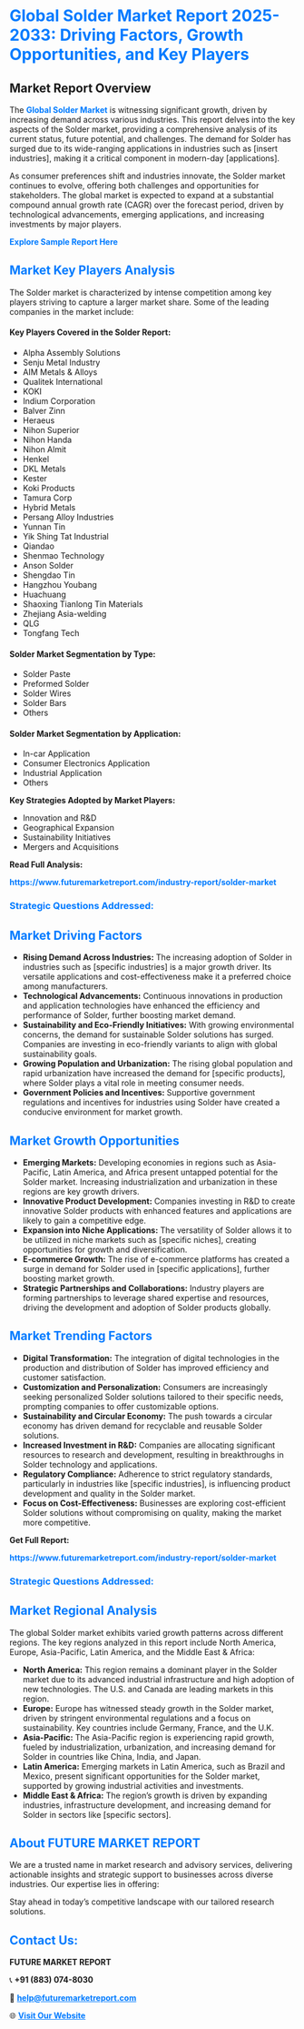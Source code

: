 <h1 style="color: #007BFF;">Global Solder Market Report 2025-2033: Driving Factors, Growth Opportunities, and Key Players</h1>

<section id="overview">
<h2>Market Report Overview</h2>
<p>The <a href="https://www.futuremarketreport.com/industry-report/solder-market" style="color: #007BFF; text-decoration: none;"><strong>Global Solder Market</strong></a> is witnessing significant growth, driven by increasing demand across various industries. This report delves into the key aspects of the Solder market, providing a comprehensive analysis of its current status, future potential, and challenges. The demand for Solder has surged due to its wide-ranging applications in industries such as [insert industries], making it a critical component in modern-day [applications].</p>
<p>As consumer preferences shift and industries innovate, the Solder market continues to evolve, offering both challenges and opportunities for stakeholders. The global market is expected to expand at a substantial compound annual growth rate (CAGR) over the forecast period, driven by technological advancements, emerging applications, and increasing investments by major players.</p>
</section>

<section id="overview">
<p><a href="https://www.futuremarketreport.com/request-sample/reportId=27654" style="color: #007BFF; text-decoration: none;"><strong>Explore Sample Report Here</strong></a></p>
</section>

<section id="key-players">
<h2 style="color: #007BFF;">Market Key Players Analysis</h2>
<p>The Solder market is characterized by intense competition among key players striving to capture a larger market share. Some of the leading companies in the market include:</p>
<h4>Key Players Covered in the Solder Report:</h4>
<ul><li>Alpha Assembly Solutions</li><li>Senju Metal Industry</li><li>AIM Metals &amp; Alloys</li><li>Qualitek International</li><li>KOKI</li><li>Indium Corporation</li><li>Balver Zinn</li><li>Heraeus</li><li>Nihon Superior</li><li>Nihon Handa</li><li>Nihon Almit</li><li>Henkel</li><li>DKL Metals</li><li>Kester</li><li>Koki Products</li><li>Tamura Corp</li><li>Hybrid Metals</li><li>Persang Alloy Industries</li><li>Yunnan Tin</li><li>Yik Shing Tat Industrial</li><li>Qiandao</li><li>Shenmao Technology</li><li>Anson Solder</li><li>Shengdao Tin</li><li>Hangzhou Youbang</li><li>Huachuang</li><li>Shaoxing Tianlong Tin Materials</li><li>Zhejiang Asia-welding</li><li>QLG</li><li>Tongfang Tech</li></ul>
<h4>Solder Market Segmentation by Type:</h4>
<ul><li>Solder Paste</li><li>Preformed Solder</li><li>Solder Wires</li><li>Solder Bars</li><li>Others</li></ul>

<h4>Solder Market Segmentation by Application:</h4>
<ul><li>In-car Application</li><li>Consumer Electronics Application</li><li>Industrial Application</li><li>Others</li></ul>
<p><strong>Key Strategies Adopted by Market Players:</strong></p>
<ul>
<li>Innovation and R&D</li>
<li>Geographical Expansion</li>
<li>Sustainability Initiatives</li>
<li>Mergers and Acquisitions</li>
</ul>
</section>

<section>
<p><strong>Read Full Analysis: </strong></p><a href="https://www.futuremarketreport.com/industry-report/solder-market" style="color: #007BFF; text-decoration: none;"><strong>https://www.futuremarketreport.com/industry-report/solder-market</strong></a>
<h3 style="color: #007BFF;">Strategic Questions Addressed:</h3>
</section>

<section id="driving-factors">
<h2 style="color: #007BFF;">Market Driving Factors</h2>
<ul>
<li><strong>Rising Demand Across Industries:</strong> The increasing adoption of Solder in industries such as [specific industries] is a major growth driver. Its versatile applications and cost-effectiveness make it a preferred choice among manufacturers.</li>
<li><strong>Technological Advancements:</strong> Continuous innovations in production and application technologies have enhanced the efficiency and performance of Solder, further boosting market demand.</li>
<li><strong>Sustainability and Eco-Friendly Initiatives:</strong> With growing environmental concerns, the demand for sustainable Solder solutions has surged. Companies are investing in eco-friendly variants to align with global sustainability goals.</li>
<li><strong>Growing Population and Urbanization:</strong> The rising global population and rapid urbanization have increased the demand for [specific products], where Solder plays a vital role in meeting consumer needs.</li>
<li><strong>Government Policies and Incentives:</strong> Supportive government regulations and incentives for industries using Solder have created a conducive environment for market growth.</li>
</ul>
</section>

<section id="growth-opportunities">
<h2 style="color: #007BFF;">Market Growth Opportunities</h2>
<ul>
<li><strong>Emerging Markets:</strong> Developing economies in regions such as Asia-Pacific, Latin America, and Africa present untapped potential for the Solder market. Increasing industrialization and urbanization in these regions are key growth drivers.</li>
<li><strong>Innovative Product Development:</strong> Companies investing in R&D to create innovative Solder products with enhanced features and applications are likely to gain a competitive edge.</li>
<li><strong>Expansion into Niche Applications:</strong> The versatility of Solder allows it to be utilized in niche markets such as [specific niches], creating opportunities for growth and diversification.</li>
<li><strong>E-commerce Growth:</strong> The rise of e-commerce platforms has created a surge in demand for Solder used in [specific applications], further boosting market growth.</li>
<li><strong>Strategic Partnerships and Collaborations:</strong> Industry players are forming partnerships to leverage shared expertise and resources, driving the development and adoption of Solder products globally.</li>
</ul>
</section>

<section id="trending-factors">
<h2 style="color: #007BFF;">Market Trending Factors</h2>
<ul>
<li><strong>Digital Transformation:</strong> The integration of digital technologies in the production and distribution of Solder has improved efficiency and customer satisfaction.</li>
<li><strong>Customization and Personalization:</strong> Consumers are increasingly seeking personalized Solder solutions tailored to their specific needs, prompting companies to offer customizable options.</li>
<li><strong>Sustainability and Circular Economy:</strong> The push towards a circular economy has driven demand for recyclable and reusable Solder solutions.</li>
<li><strong>Increased Investment in R&D:</strong> Companies are allocating significant resources to research and development, resulting in breakthroughs in Solder technology and applications.</li>
<li><strong>Regulatory Compliance:</strong> Adherence to strict regulatory standards, particularly in industries like [specific industries], is influencing product development and quality in the Solder market.</li>
<li><strong>Focus on Cost-Effectiveness:</strong> Businesses are exploring cost-efficient Solder solutions without compromising on quality, making the market more competitive.</li>
</ul>
</section>

<section>
<p><strong>Get Full Report: </strong></p><a href="https://www.futuremarketreport.com/industry-report/solder-market" style="color: #007BFF; text-decoration: none;"><strong>https://www.futuremarketreport.com/industry-report/solder-market</strong></a>
<h3 style="color: #007BFF;">Strategic Questions Addressed:</h3>
</section>


<section id="regional-analysis">
<h2 style="color: #007BFF;">Market Regional Analysis</h2>
<p>The global Solder market exhibits varied growth patterns across different regions. The key regions analyzed in this report include North America, Europe, Asia-Pacific, Latin America, and the Middle East & Africa:</p>
<ul>
<li><strong>North America:</strong> This region remains a dominant player in the Solder market due to its advanced industrial infrastructure and high adoption of new technologies. The U.S. and Canada are leading markets in this region.</li>
<li><strong>Europe:</strong> Europe has witnessed steady growth in the Solder market, driven by stringent environmental regulations and a focus on sustainability. Key countries include Germany, France, and the U.K.</li>
<li><strong>Asia-Pacific:</strong> The Asia-Pacific region is experiencing rapid growth, fueled by industrialization, urbanization, and increasing demand for Solder in countries like China, India, and Japan.</li>
<li><strong>Latin America:</strong> Emerging markets in Latin America, such as Brazil and Mexico, present significant opportunities for the Solder market, supported by growing industrial activities and investments.</li>
<li><strong>Middle East & Africa:</strong> The region’s growth is driven by expanding industries, infrastructure development, and increasing demand for Solder in sectors like [specific sectors].</li>
</ul>
</section>

<footer>
<h2 style="color: #007BFF;">About FUTURE MARKET REPORT</h2>
<p>We are a trusted name in market research and advisory services, delivering actionable insights and strategic support to businesses across diverse industries. Our expertise lies in offering:</p>

<p>Stay ahead in today’s competitive landscape with our tailored research solutions.</p>

<h2 style="color: #007BFF;">Contact Us:</h2>
<p><strong>FUTURE MARKET REPORT</strong></p>
<p>📞 <strong>+91 (883) 074-8030</strong></p>
<p>📧 <strong><a href="mailto:help@futuremarketreport.com" style="color: #007BFF;">help@futuremarketreport.com</a></strong></p>
<p>🌐 <strong><a href="https://www.futuremarketreport.com/" style="color: #007BFF;">Visit Our Website</a></strong></p>
</footer>